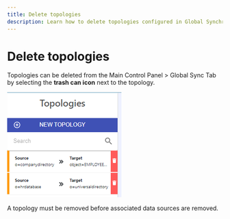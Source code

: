 ```yaml
---
title: Delete topologies
description: Learn how to delete topologies configured in Global Synchronization.
---
```


# Delete topologies

Topologies can be deleted from the Main Control Panel > Global Sync Tab by selecting the **trash can icon** next to the topology.

![Deleting Topologies](../media/image88.png)

A topology must be removed before associated data sources are removed.
